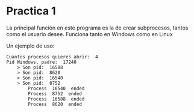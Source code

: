 # Practica 1 

La principal función en este programa es la de crear subprocesos, tantos como el usuario desee. Funciona tanto en Windows como en Linux

Un ejemplo de uso: 

    Cuantos procesos quieres abrir:  4
    Pid Windows, padre:  17240
        > Son pid:  16588
        > Son pid:  8620 
        > Son pid:  16540
        > Son pid:  8752
            Process  16540  ended
            Process  8752  ended 
            Process  16588  ended
            Process  8620  ended 

